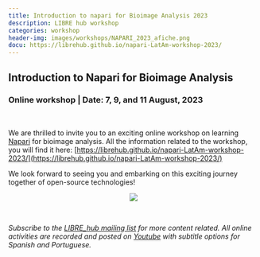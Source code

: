 ```yaml
---
title: Introduction to napari for Bioimage Analysis 2023
description: LIBRE hub workshop
categories: workshop
header-img: images/workshops/NAPARI_2023_afiche.png
docu: https://librehub.github.io/napari-LatAm-workshop-2023/
---
```


## Introduction to Napari for Bioimage Analysis

### Online workshop | Date: 7, 9, and 11 August, 2023

<br>

We are thrilled to invite you to an exciting online workshop on learning [Napari](https://napari.org/stable/) for bioimage analysis. All the information related to the workshop, you will find it here: [https://librehub.github.io/napari-LatAm-workshop-2023/](https://librehub.github.io/napari-LatAm-workshop-2023/) 

We look forward to seeing you and embarking on this exciting journey together of open-source technologies!

<p align="center">
<img src="{{site.baseurl}}/images/workshops/NAPARI_2023_afiche.png" data-action="zoom">
</p>

<br>

*Subscribe to the [LIBRE_hub mailing list](https://mailchi.mp/2efa11be3d6b/libre_hub) for more content related. All online activities are recorded and posted on [Youtube](https://www.youtube.com/channel/UCKaffupDA8KKrDE0rd668Xw) with subtitle options for Spanish and Portuguese.*

<!--
Spaces are limited, so we encourage you to reserve your spot soon. To register or learn more about the workshop, please fill out [this form](https://docs.google.com/forms/d/e/1FAIpQLSfI1ostEkfJMFc-hXD3nndusale9aa5rmKUgMku31-S73ZzcA/viewform).
-->
